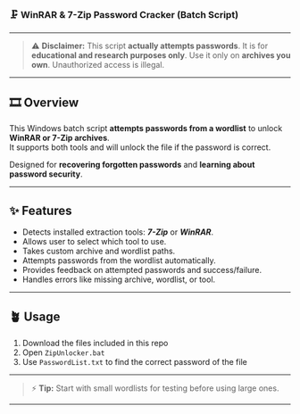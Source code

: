 ### 🗜️ WinRAR & 7-Zip Password Cracker (Batch Script)

---

> ⚠️ **Disclaimer:** This script **actually attempts passwords**. It is for **educational and research purposes only**. Use it only on **archives you own**. Unauthorized access is illegal.

---

## 🎞️ Overview

This Windows batch script **attempts passwords from a wordlist** to unlock **WinRAR or 7-Zip archives**.  
It supports both tools and will unlock the file if the password is correct.  

Designed for **recovering forgotten passwords** and **learning about password security**.

---

## ✨ Features

- Detects installed extraction tools: ***7-Zip*** or ***WinRAR***.  
- Allows user to select which tool to use.  
- Takes custom archive and wordlist paths.  
- Attempts passwords from the wordlist automatically.  
- Provides feedback on attempted passwords and success/failure.  
- Handles errors like missing archive, wordlist, or tool.  

---

## 🪴 Usage

1. Download the files included in this repo
2. Open `ZipUnlocker.bat`
3. Use `PasswordList.txt` to find the correct password of the file

---

> ⚡ **Tip:** Start with small wordlists for testing before using large ones.

---

